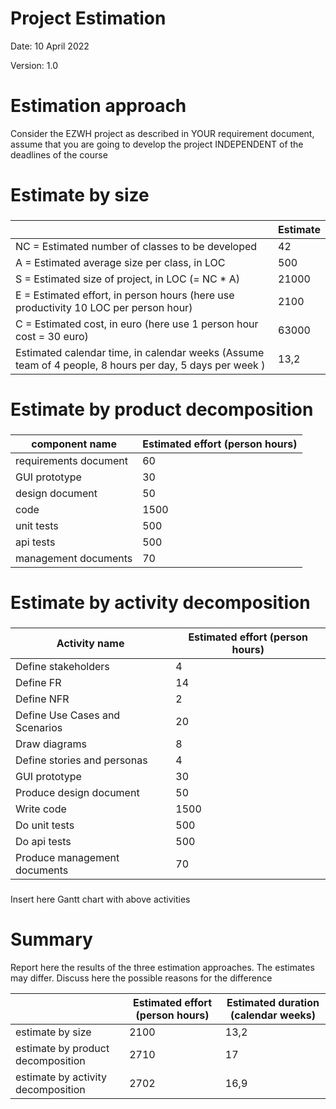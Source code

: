 # Project Estimation  
Date: 10 April 2022

Version: 1.0


# Estimation approach
Consider the EZWH  project as described in YOUR requirement document, assume that you are going to develop the project INDEPENDENT of the deadlines of the course
# Estimate by size
### 
|             | Estimate                        |             
| ----------- | ------------------------------- |  
| NC =  Estimated number of classes to be developed   |        42                   |             
| A = Estimated average size per class, in LOC       |        500                    | 
| S = Estimated size of project, in LOC (= NC * A) | 21000 |         
| E = Estimated effort, in person hours (here use productivity 10 LOC per person hour)  |    2100     |   
| C = Estimated cost, in euro (here use 1 person hour cost = 30 euro) | 63000 | 
| Estimated calendar time, in calendar weeks (Assume team of 4 people, 8 hours per day, 5 days per week ) |  13,2    |               

# Estimate by product decomposition
### 
|         component name    | Estimated effort (person hours)   |             
| ----------- | ------------------------------- | 
| requirements document   | 60 |
| GUI prototype | 30 |
| design document | 50 |
| code | 1500 |
| unit tests | 500 |
| api tests | 500 |
| management documents  | 70 |



# Estimate by activity decomposition
### 
|         Activity name    | Estimated effort (person hours)   |             
| ----------- | ------------------------------- | 
| Define stakeholders                   | 4  |
| Define FR                             | 14 |
| Define NFR                            | 2  |
| Define Use Cases and Scenarios        | 20 |
| Draw diagrams                         | 8  |      
| Define stories and personas           | 4  |
| GUI prototype                         | 30 |
| Produce design document               | 50 |
| Write code                            | 1500 |
| Do unit tests                         | 500 |
| Do api tests                          | 500 |
| Produce management documents          | 70 |

###
Insert here Gantt chart with above activities

# Summary

Report here the results of the three estimation approaches. The  estimates may differ. Discuss here the possible reasons for the difference

|             | Estimated effort (person hours)    |   Estimated duration (calendar weeks) |          
| ----------- | ------------------------------- | ---------------|
| estimate by size | 2100 | 13,2 |
| estimate by product decomposition | 2710 | 17 |
| estimate by activity decomposition | 2702 | 16,9 |




